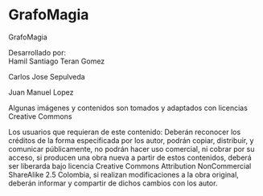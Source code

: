 # GrafoMagia
GrafoMagia 

Desarrollado por:  
Hamil Santiago Teran Gomez

Carlos Jose Sepulveda 

Juan Manuel Lopez


Algunas imágenes y contenidos son tomados y adaptados con licencias Creative Commons 

Los usuarios que requieran de este contenido:
Deberán reconocer los créditos de la forma especificada por los autor, 
podrán copiar, distribuir, y comunicar públicamente, no podrán hacer uso comercial, ni cobrar por su acceso,
si producen una obra nueva a partir de estos contenidos, deberá ser liberarda bajo licencia Creative Commons
Attribution NonCommercial ShareAlike 2.5 Colombia, si realizan modificaciones a la obra original,
deberán informar y compartir de dichos cambios con los autor.

